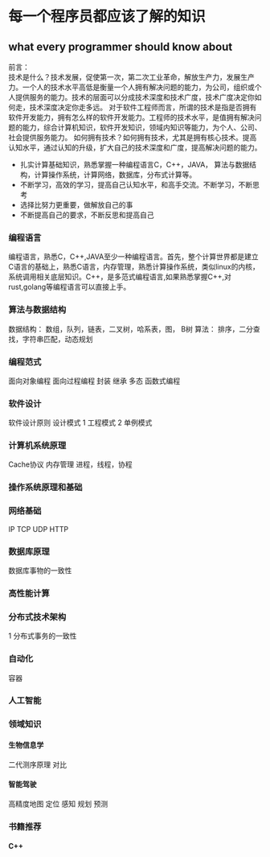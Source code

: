 # 每一个程序员都应该了解的知识
## what every programmer should know about
前言：  
技术是什么？技术发展，促使第一次，第二次工业革命，解放生产力，发展生产力。一个人的技术水平高低是衡量一个人拥有解决问题的能力，为公司，组织或个人提供服务的能力。技术的层面可以分成技术深度和技术广度，技术广度决定你如何走，技术深度决定你走多远。 对于软件工程师而言，所谓的技术是指是否拥有软件开发能力，拥有怎么样的软件开发能力。工程师的技术水平，是值拥有解决问题的能力，综合计算机知识，软件开发知识，领域内知识等能力，为个人、公司、社会提供服务能力。
如何拥有技术？如何拥有技术，尤其是拥有核心技术。提高认知水平，通过认知的升级，扩大自己的技术深度和广度，提高解决问题的能力。
* 扎实计算基础知识，熟悉掌握一种编程语言C，C++，JAVA， 算法与数据结构，计算操作系统，计算网络，数据库，分布式计算等。
* 不断学习，高效的学习，提高自己认知水平，和高手交流。不断学习，不断思考
* 选择比努力更重要，做解放自己的事
* 不断提高自己的要求，不断反思和提高自己

### 编程语言
编程语言，熟悉C，C++,JAVA至少一种编程语言。首先，整个计算世界都是建立C语言的基础上，熟悉C语言，内存管理，熟悉计算操作系统，类似linux的内核，系统调用相关底层知识。C++，是多范式编程语言,如果熟悉掌握C++,对rust,golang等编程语言可以直接上手。


### 算法与数据结构
数据结构： 数组，队列，链表，二叉树，哈系表，图， B树
算法： 排序，二分查找，字符串匹配，动态规划

### 编程范式
面向对象编程
面向过程编程
封装
继承
多态
函数式编程

### 软件设计
软件设计原则
设计模式
1 工程模式
2 单例模式
### 计算机系统原理

Cache协议
内存管理
进程，线程，协程
### 操作系统原理和基础

### 网络基础
IP
TCP
UDP
HTTP
### 数据库原理
数据库事物的一致性

### 高性能计算

### 分布式技术架构
1 分布式事务的一致性


### 自动化
容器
### 人工智能

### 领域知识
#### 生物信息学
二代测序原理
对比


#### 智能驾驶
高精度地图
定位
感知
规划
预测

### 书籍推荐
#### C++
[]()

